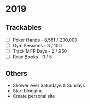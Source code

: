 # 2019

## Trackables
* [ ] Poker Hands - 8,561 / 200,000
* [ ] Gym Sessions - 3 / 100
* [ ] Track MFP Days - 2 / 250
* [ ] Read Books - 0 / 5

## Others
* Shower ever Saturdays & Sundays
* Start blogging
* Create personal site
